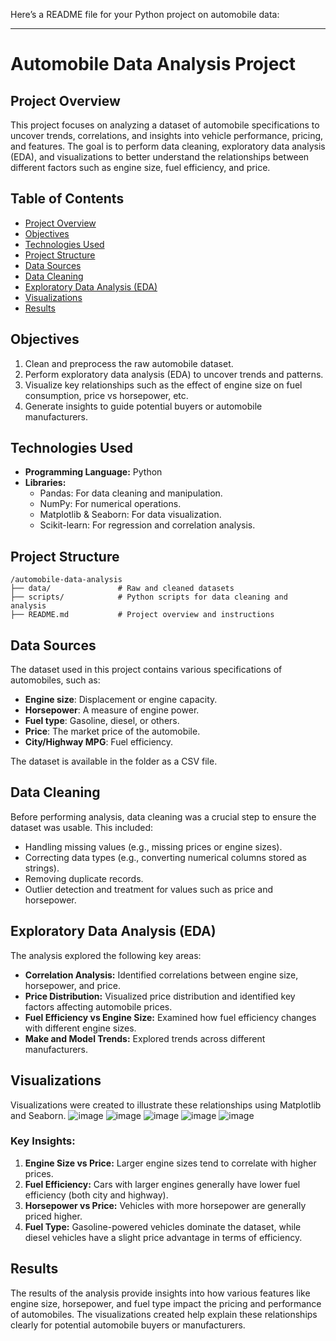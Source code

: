 Here’s a README file for your Python project on automobile data:

---

# Automobile Data Analysis Project

## Project Overview

This project focuses on analyzing a dataset of automobile specifications to uncover trends, correlations, and insights into vehicle performance, pricing, and features. The goal is to perform data cleaning, exploratory data analysis (EDA), and visualizations to better understand the relationships between different factors such as engine size, fuel efficiency, and price.

## Table of Contents
- [Project Overview](#project-overview)
- [Objectives](#objectives)
- [Technologies Used](#technologies-used)
- [Project Structure](#project-structure)
- [Data Sources](#data-sources)
- [Data Cleaning](#data-cleaning)
- [Exploratory Data Analysis (EDA)](#exploratory-data-analysis-eda)
- [Visualizations](#Visualizations)
- [Results](#results)


## Objectives
1. Clean and preprocess the raw automobile dataset.
2. Perform exploratory data analysis (EDA) to uncover trends and patterns.
3. Visualize key relationships such as the effect of engine size on fuel consumption, price vs horsepower, etc.
4. Generate insights to guide potential buyers or automobile manufacturers.

## Technologies Used
- **Programming Language:** Python
- **Libraries:**
  - Pandas: For data cleaning and manipulation.
  - NumPy: For numerical operations.
  - Matplotlib & Seaborn: For data visualization.
  - Scikit-learn: For regression and correlation analysis.

## Project Structure
```
/automobile-data-analysis
├── data/               # Raw and cleaned datasets
├── scripts/            # Python scripts for data cleaning and analysis
├── README.md           # Project overview and instructions
```

## Data Sources
The dataset used in this project contains various specifications of automobiles, such as:
- **Engine size**: Displacement or engine capacity.
- **Horsepower**: A measure of engine power.
- **Fuel type**: Gasoline, diesel, or others.
- **Price**: The market price of the automobile.
- **City/Highway MPG**: Fuel efficiency.

The dataset is available in the folder as a CSV file.

## Data Cleaning
Before performing analysis, data cleaning was a crucial step to ensure the dataset was usable. This included:
- Handling missing values (e.g., missing prices or engine sizes).
- Correcting data types (e.g., converting numerical columns stored as strings).
- Removing duplicate records.
- Outlier detection and treatment for values such as price and horsepower.

## Exploratory Data Analysis (EDA)
The analysis explored the following key areas:
- **Correlation Analysis:** Identified correlations between engine size, horsepower, and price.
- **Price Distribution:** Visualized price distribution and identified key factors affecting automobile prices.
- **Fuel Efficiency vs Engine Size:** Examined how fuel efficiency changes with different engine sizes.
- **Make and Model Trends:** Explored trends across different manufacturers.

## Visualizations
Visualizations were created to illustrate these relationships using Matplotlib and Seaborn.
![image](https://github.com/user-attachments/assets/c139237b-002a-4c71-ab99-05f817bb2ecb)
![image](https://github.com/user-attachments/assets/6f7ed1ea-e86c-4f4c-b7c6-07b53f76a04b)
![image](https://github.com/user-attachments/assets/f11cf052-0549-4845-a81f-57d0c3073157)
![image](https://github.com/user-attachments/assets/a70c9312-dac6-4fa5-bf5a-d28aeaa0529b)
![image](https://github.com/user-attachments/assets/7b16bdc4-a5b8-45b4-816c-90898b33dc6f)

### Key Insights:
1. **Engine Size vs Price:** Larger engine sizes tend to correlate with higher prices.
2. **Fuel Efficiency:** Cars with larger engines generally have lower fuel efficiency (both city and highway).
3. **Horsepower vs Price:** Vehicles with more horsepower are generally priced higher.
4. **Fuel Type:** Gasoline-powered vehicles dominate the dataset, while diesel vehicles have a slight price advantage in terms of efficiency.


## Results

The results of the analysis provide insights into how various features like engine size, horsepower, and fuel type impact the pricing and performance of automobiles. The visualizations created help explain these relationships clearly for potential automobile buyers or manufacturers.
